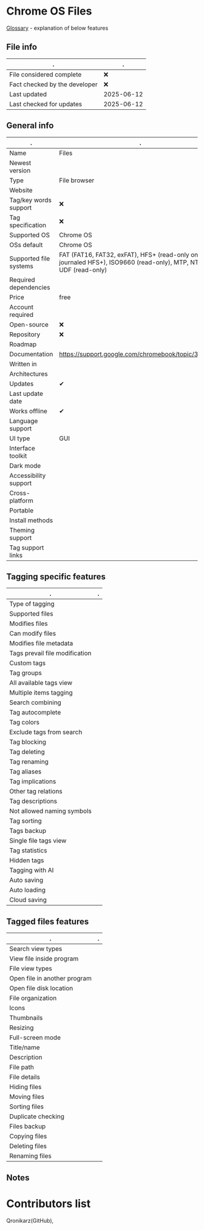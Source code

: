 # Chrome OS Files
[Glossary](glossary.md) - explanation of below features

## File info
. | . |
---|---
File considered complete | ❌
Fact checked by the developer | ❌
Last updated | 2025-06-12
Last checked for updates | 2025-06-12

## General info
. | . |
---|---
Name | Files
Newest version | 
Type | File browser
Website | 
Tag/key words support | ❌
Tag specification | ❌
Supported OS | Chrome OS
OSs default | Chrome OS
Supported file systems | FAT (FAT16, FAT32, exFAT), HFS+ (read-only on journaled HFS+), ISO9660 (read-only), MTP, NTFS, UDF (read-only)
Required dependencies | 
Price | free
Account required | 
Open-source | ❌
Repository | ❌
Roadmap | 
Documentation | https://support.google.com/chromebook/topic/3415535
Written in | 
Architectures | 
Updates | ✔
Last update date | 
Works offline | ✔
Language support | 
UI type | GUI
Interface toolkit | 
Dark mode | 
Accessibility support | 
Cross-platform | 
Portable | 
Install methods | 
Theming support | 
Tag support links | 

## Tagging specific features
. | . |
---|---
Type of tagging | 
Supported files | 
Modifies files | 
Can modify files | 
Modifies file metadata | 
Tags prevail file modification | 
Custom tags | 
Tag groups | 
All available tags view | 
Multiple items tagging | 
Search combining | 
Tag autocomplete | 
Tag colors | 
Exclude tags from search | 
Tag blocking | 
Tag deleting | 
Tag renaming | 
Tag aliases | 
Tag implications | 
Other tag relations | 
Tag descriptions | 
Not allowed naming symbols | 
Tag sorting | 
Tags backup | 
Single file tags view | 
Tag statistics | 
Hidden tags | 
Tagging with AI | 
Auto saving | 
Auto loading | 
Cloud saving | 

## Tagged files features
. | . |
---|---
Search view types | 
View file inside program | 
File view types | 
Open file in another program | 
Open file disk location | 
File organization | 
Icons | 
Thumbnails | 
Resizing | 
Full-screen mode | 
Title/name | 
Description | 
File path | 
File details | 
Hiding files | 
Moving files | 
Sorting files | 
Duplicate checking | 
Files backup | 
Copying files | 
Deleting files | 
Renaming files | 

## Notes


# Contributors list
Qronikarz(GitHub), 
